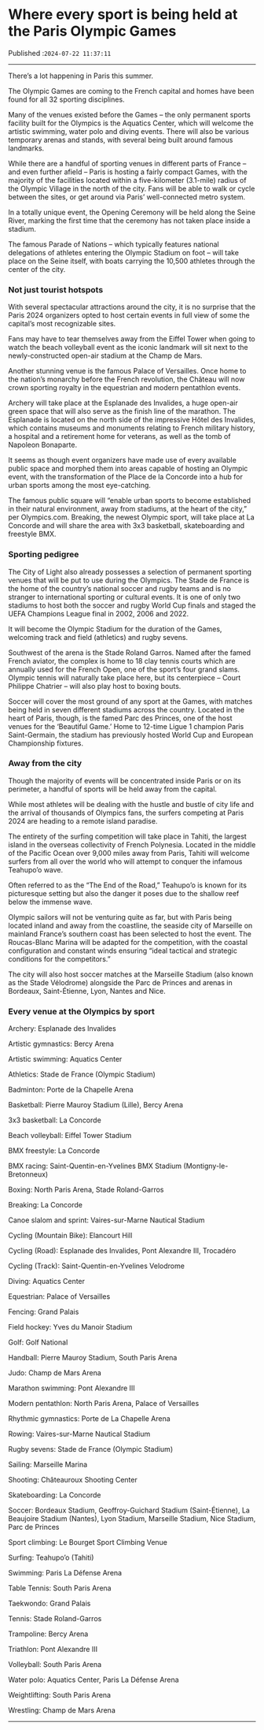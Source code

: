 # Where every sport is being held at the Paris Olympic Games

Published :`2024-07-22 11:37:11`

---

There’s a lot happening in Paris this summer.

The Olympic Games are coming to the French capital and homes have been found for all 32 sporting disciplines.

Many of the venues existed before the Games – the only permanent sports facility built for the Olympics is the Aquatics Center, which will welcome the artistic swimming, water polo and diving events. There will also be various temporary arenas and stands, with several being built around famous landmarks.

While there are a handful of sporting venues in different parts of France – and even further afield – Paris is hosting a fairly compact Games, with the majority of the facilities located within a five-kilometer (3.1-mile) radius of the Olympic Village in the north of the city. Fans will be able to walk or cycle between the sites, or get around via Paris’ well-connected metro system.

In a totally unique event, the Opening Ceremony will be held along the Seine River, marking the first time that the ceremony has not taken place inside a stadium.

The famous Parade of Nations – which typically features national delegations of athletes entering the Olympic Stadium on foot – will take place on the Seine itself, with boats carrying the 10,500 athletes through the center of the city.

### Not just tourist hotspots

With several spectacular attractions around the city, it is no surprise that the Paris 2024 organizers opted to host certain events in full view of some the capital’s most recognizable sites.

Fans may have to tear themselves away from the Eiffel Tower when going to watch the beach volleyball event as the iconic landmark will sit next to the newly-constructed open-air stadium at the Champ de Mars.

Another stunning venue is the famous Palace of Versailles. Once home to the nation’s monarchy before the French revolution, the Château will now crown sporting royalty in the equestrian and modern pentathlon events.

Archery will take place at the Esplanade des Invalides, a huge open-air green space that will also serve as the finish line of the marathon. The Esplanade is located on the north side of the impressive Hôtel des Invalides, which contains museums and monuments relating to French military history, a hospital and a retirement home for veterans, as well as the tomb of Napoleon Bonaparte.

It seems as though event organizers have made use of every available public space and morphed them into areas capable of hosting an Olympic event, with the transformation of the Place de la Concorde into a hub for urban sports among the most eye-catching.

The famous public square will “enable urban sports to become established in their natural environment, away from stadiums, at the heart of the city,” per Olympics.com. Breaking, the newest Olympic sport, will take place at La Concorde and will share the area with 3x3 basketball, skateboarding and freestyle BMX.

### Sporting pedigree

The City of Light also already possesses a selection of permanent sporting venues that will be put to use during the Olympics. The Stade de France is the home of the country’s national soccer and rugby teams and is no stranger to international sporting or cultural events. It is one of only two stadiums to host both the soccer and rugby World Cup finals and staged the UEFA Champions League final in 2002, 2006 and 2022.

It will become the Olympic Stadium for the duration of the Games, welcoming track and field (athletics) and rugby sevens.

Southwest of the arena is the Stade Roland Garros. Named after the famed French aviator, the complex is home to 18 clay tennis courts which are annually used for the French Open, one of the sport’s four grand slams. Olympic tennis will naturally take place here, but its centerpiece – Court Philippe Chatrier – will also play host to boxing bouts.

Soccer will cover the most ground of any sport at the Games, with matches being held in seven different stadiums across the country. Located in the heart of Paris, though, is the famed Parc des Princes, one of the host venues for the ‘Beautiful Game.’ Home to 12-time Ligue 1 champion Paris Saint-Germain, the stadium has previously hosted World Cup and European Championship fixtures.

### Away from the city

Though the majority of events will be concentrated inside Paris or on its perimeter, a handful of sports will be held away from the capital.

While most athletes will be dealing with the hustle and bustle of city life and the arrival of thousands of Olympics fans, the surfers competing at Paris 2024 are heading to a remote island paradise.

The entirety of the surfing competition will take place in Tahiti, the largest island in the overseas collectivity of French Polynesia. Located in the middle of the Pacific Ocean over 9,000 miles away from Paris, Tahiti will welcome surfers from all over the world who will attempt to conquer the infamous Teahupo’o wave.

Often referred to as the “The End of the Road,” Teahupo’o is known for its picturesque setting but also the danger it poses due to the shallow reef below the immense wave.

Olympic sailors will not be venturing quite as far, but with Paris being located inland and away from the coastline, the seaside city of Marseille on mainland France’s southern coast has been selected to host the event. The Roucas-Blanc Marina will be adapted for the competition, with the coastal configuration and constant winds ensuring “ideal tactical and strategic conditions for the competitors.”

The city will also host soccer matches at the Marseille Stadium (also known as the Stade Vélodrome) alongside the Parc de Princes and arenas in Bordeaux, Saint-Étienne, Lyon, Nantes and Nice.

### Every venue at the Olympics by sport

Archery: Esplanade des Invalides

Artistic gymnastics: Bercy Arena

Artistic swimming: Aquatics Center

Athletics: Stade de France (Olympic Stadium)

Badminton: Porte de la Chapelle Arena

Basketball: Pierre Mauroy Stadium (Lille), Bercy Arena

3x3 basketball: La Concorde

Beach volleyball: Eiffel Tower Stadium

BMX freestyle: La Concorde

BMX racing: Saint-Quentin-en-Yvelines BMX Stadium (Montigny-le-Bretonneux)

Boxing: North Paris Arena, Stade Roland-Garros

Breaking: La Concorde

Canoe slalom and sprint: Vaires-sur-Marne Nautical Stadium

Cycling (Mountain Bike): Elancourt Hill

Cycling (Road): Esplanade des Invalides, Pont Alexandre III, Trocadéro

Cycling (Track): Saint-Quentin-en-Yvelines Velodrome

Diving: Aquatics Center

Equestrian: Palace of Versailles

Fencing: Grand Palais

Field hockey: Yves du Manoir Stadium

Golf: Golf National

Handball: Pierre Mauroy Stadium, South Paris Arena

Judo: Champ de Mars Arena

Marathon swimming: Pont Alexandre III

Modern pentathlon: North Paris Arena, Palace of Versailles

Rhythmic gymnastics: Porte de La Chapelle Arena

Rowing: Vaires-sur-Marne Nautical Stadium

Rugby sevens: Stade de France (Olympic Stadium)

Sailing: Marseille Marina

Shooting: Châteauroux Shooting Center

Skateboarding: La Concorde

Soccer: Bordeaux Stadium, Geoffroy-Guichard Stadium (Saint-Étienne), La Beaujoire Stadium (Nantes), Lyon Stadium, Marseille Stadium, Nice Stadium, Parc de Princes

Sport climbing: Le Bourget Sport Climbing Venue

Surfing: Teahupo’o (Tahiti)

Swimming: Paris La Défense Arena

Table Tennis: South Paris Arena

Taekwondo: Grand Palais

Tennis: Stade Roland-Garros

Trampoline: Bercy Arena

Triathlon: Pont Alexandre III

Volleyball: South Paris Arena

Water polo: Aquatics Center, Paris La Défense Arena

Weightlifting: South Paris Arena

Wrestling: Champ de Mars Arena

---


